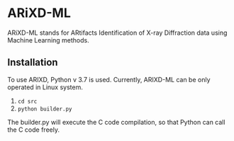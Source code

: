 # ARiXD-ML

ARiXD-ML stands for ARtifacts Identification of X-ray Diffraction data using Machine Learning methods.

## Installation

To use ARIXD, Python v 3.7 is used. Currently, ARIXD-ML can be only operated in Linux system.

1. `cd src`
2. `python builder.py`

The builder.py will execute the C code compilation, so that Python can call the C code freely.
